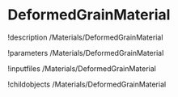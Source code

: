 <!-- MOOSE Documentation Stub: Remove this when content is added. -->

# DeformedGrainMaterial
!description /Materials/DeformedGrainMaterial

!parameters /Materials/DeformedGrainMaterial

!inputfiles /Materials/DeformedGrainMaterial

!childobjects /Materials/DeformedGrainMaterial
